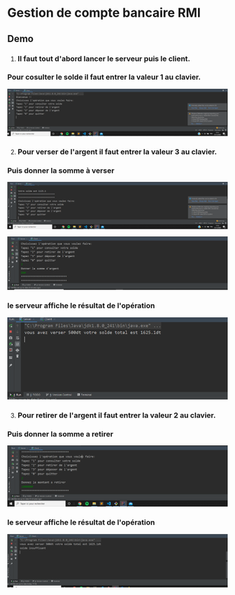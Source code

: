 # Gestion de compte bancaire RMI

## Demo
1. ### Il faut tout d'abord lancer le serveur puis le client.
### Pour cosulter le solde il faut entrer la valeur 1 au clavier.
![alt text](readmeimg/demo1.png)

2. ### Pour verser de l'argent il faut entrer la valeur 3 au clavier.
### Puis donner la somme à verser
![alt text](readmeimg/demo2.png)

![alt text](readmeimg/demo3.png)

### le serveur affiche le résultat de l'opération

![alt text](readmeimg/demo4.png)


3. ### Pour retirer de l'argent il faut entrer la valeur 2 au clavier.
### Puis  donner la somme a retirer


![alt text](readmeimg/demo5.png)

### le serveur affiche le résultat de l'opération

![alt text](readmeimg/demo6.png)
